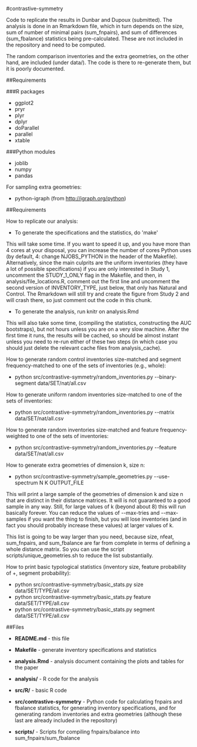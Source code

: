 #contrastive-symmetry

Code to replicate the results in Dunbar and Dupoux (submitted). The analysis
is done in an Rmarkdown file, which in turn depends on the size,
sum of number of minimal pairs (sum_fnpairs), and sum of differences
(sum_fbalance) statistics being pre-calculated. These are not included
in the repository and need to be computed.

The random comparison inventories and the extra geometries, on the
other hand, are included (under data/). The code is there to
re-generate them, but it is poorly documented.

##Requirements

###R packages

* ggplot2
* pryr
* plyr
* dplyr
* doParallel
* parallel
* xtable

###Python modules

* joblib
* numpy
* pandas

For sampling extra geometries:

* python-igraph (from http://igraph.org/python)

##Requirements

How to replicate our analysis:

* To generate the specifications and the statistics, do 'make'

This will take some time. If you want to speed
it up, and you have more than 4 cores at your disposal, you can increase
the number of cores Python uses (by default, 4: change NJOBS_PYTHON in
the header of the Makefile). Alternatively, since the main culprits
are the uniform inventories (they have a lot of possible specifications)
if you are only interested in Study 1, uncomment the STUDY\_1\_ONLY
flag in the Makefile, and then, in analysis/file_locations.R,
comment out the first line and uncomment the second version of
INVENTORY_TYPE, just below, that only has Natural and Control. The
Rmarkdown will still try and create the figure from Study 2 and will
crash there, so just comment out the code in this chunk.

* To generate the analysis, run knitr on analysis.Rmd

This will also take some time, (compiling the statistics, constructing
the AUC bootstraps), but not hours unless you are on a very slow machine.
After the first time it runs, the results will be cached, so should
be almost instant unless you need to re-run either
of these two steps (in which case you should
just delete the relevant cache files from analysis_cache).

How to generate random control inventories size-matched and segment
frequency-matched to one of the sets of inventories (e.g., whole):

* python src/contrastive-symmetry/random_inventories.py --binary-segment
data/SET/nat/all.csv
  
How to generate uniform random inventories size-matched 
to one of the sets of inventories:

* python src/contrastive-symmetry/random_inventories.py --matrix
data/SET/nat/all.csv

How to generate random inventories size-matched and feature frequency-weighted
to one of the sets of inventories:

* python src/contrastive-symmetry/random_inventories.py --feature
data/SET/nat/all.csv

How to generate extra geometries of dimension k, size n:

* python src/contrastive-symmetry/sample_geometries.py --use-spectrum N K
OUTPUT_FILE

This will print a large sample of the geometries of dimension k and
size n that are distinct in their distance matrices. It will is
not guaranteed to a good sample in any way.
Still, for large values of k (beyond about 8) this will run
basically forever. You can reduce the values of
--max-tries and --max-samples if you want the thing to finish, but
you will lose inventories (and in fact you should probably increase these
values) at larger values of k.

This list is going to be way larger than you need, because
size, nfeat, sum\_fnpairs, and sum\_fbalance are far from complete in
terms of defining a whole distance matrix. So you can use the script
scripts/unique_geometries.sh to reduce the list substantially.

How to print basic typological statistics (inventory size, feature probability
of +, segment probability):

* python src/contrastive-symmetry/basic_stats.py size data/SET/TYPE/all.csv
* python src/contrastive-symmetry/basic_stats.py feature data/SET/TYPE/all.csv
* python src/contrastive-symmetry/basic_stats.py segment data/SET/TYPE/all.csv

##Files

* **README.md** - this file 

* **Makefile** - generate inventory specifications and statistics

* **analysis.Rmd** - analysis document containing the plots and tables for the
paper
* **analysis/** - R code for the analysis

* **src/R/** - basic R code
* **src/contrastive-symmetry** - Python code for calculating fnpairs and
fbalance statistics, for generating inventory specifications, and for
generating random inventories and extra geometries (although these last
are already included in the repository)
* **scripts/** - Scripts for compiling fnpairs/balance into
sum\_fnpairs/sum\_fbalance


